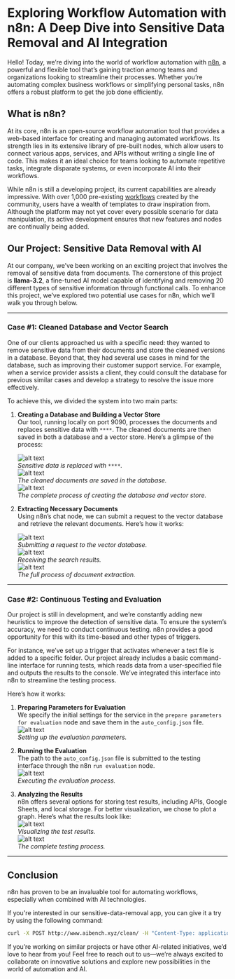 # Exploring Workflow Automation with n8n: A Deep Dive into Sensitive Data Removal and AI Integration

Hello! Today, we’re diving into the world of workflow automation with [n8n](https://n8n.io/), a powerful and flexible tool that’s gaining traction among teams and organizations looking to streamline their processes. Whether you’re automating complex business workflows or simplifying personal tasks, n8n offers a robust platform to get the job done efficiently.

## What is n8n?

At its core, n8n is an open-source workflow automation tool that provides a web-based interface for creating and managing automated workflows. Its strength lies in its extensive library of pre-built nodes, which allow users to connect various apps, services, and APIs without writing a single line of code. This makes it an ideal choice for teams looking to automate repetitive tasks, integrate disparate systems, or even incorporate AI into their workflows.

While n8n is still a developing project, its current capabilities are already impressive. With over 1,000 pre-existing [workflows](https://n8n.io/workflows/) created by the community, users have a wealth of templates to draw inspiration from. Although the platform may not yet cover every possible scenario for data manipulation, its active development ensures that new features and nodes are continually being added.

## Our Project: Sensitive Data Removal with AI

At our company, we’ve been working on an exciting project that involves the removal of sensitive data from documents. The cornerstone of this project is **llama-3.2**, a fine-tuned AI model capable of identifying and removing 20 different types of sensitive information through functional calls. To enhance this project, we’ve explored two potential use cases for n8n, which we’ll walk you through below.

---

### Case #1: Cleaned Database and Vector Search

One of our clients approached us with a specific need: they wanted to remove sensitive data from their documents and store the cleaned versions in a database. Beyond that, they had several use cases in mind for the database, such as improving their customer support service. For example, when a service provider assists a client, they could consult the database for previous similar cases and develop a strategy to resolve the issue more effectively.

To achieve this, we divided the system into two main parts:

1. **Creating a Database and Building a Vector Store**  
   Our tool, running locally on port 9090, processes the documents and replaces sensitive data with `****`. The cleaned documents are then saved in both a database and a vector store. Here’s a glimpse of the process:

   ![alt text](images/create_vector_store.png)  
   *Sensitive data is replaced with `****`.*  
   ![alt text](images/cleaned_messages.png)  
   *The cleaned documents are saved in the database.*  
   ![alt text](gifs/create_db.gif)  
   *The complete process of creating the database and vector store.*

2. **Extracting Necessary Documents**  
   Using n8n’s chat node, we can submit a request to the vector database and retrieve the relevant documents. Here’s how it works:

   ![alt text](images/search.png)  
   *Submitting a request to the vector database.*  
   ![alt text](images/health_report.png)  
   *Receiving the search results.*  
   ![alt text](gifs/vector_search.gif)  
   *The full process of document extraction.*

---

### Case #2: Continuous Testing and Evaluation

Our project is still in development, and we’re constantly adding new heuristics to improve the detection of sensitive data. To ensure the system’s accuracy, we need to conduct continuous testing. n8n provides a good opportunity for this with its time-based and other types of triggers.

For instance, we’ve set up a trigger that activates whenever a test file is added to a specific folder. Our project already includes a basic command-line interface for running tests, which reads data from a user-specified file and outputs the results to the console. We’ve integrated this interface into n8n to streamline the testing process.

Here’s how it works:

1. **Preparing Parameters for Evaluation**  
   We specify the initial settings for the service in the `prepare parameters for evaluation` node and save them in the `auto_config.json` file.  
   ![alt text](images/test_pipeline.png)  
   *Setting up the evaluation parameters.*

2. **Running the Evaluation**  
   The path to the `auto_config.json` file is submitted to the testing interface through the n8n `run evaluation` node.  
   ![alt text](images/test_execute.png)  
   *Executing the evaluation process.*

3. **Analyzing the Results**  
   n8n offers several options for storing test results, including APIs, Google Sheets, and local storage. For better visualization, we chose to plot a graph. Here’s what the results look like:  
   ![alt text](images/chart.png)  
   *Visualizing the test results.*  
   ![alt text](gifs/test_pipeline.gif)  
   *The complete testing process.*

---

## Conclusion

n8n has proven to be an invaluable tool for automating workflows, especially when combined with AI technologies.

If you're interested in our sensitive-data-removal app, you can give it a try by using the following command:

```bash
curl -X POST http://www.aibench.xyz/clean/ -H "Content-Type: application/json" -d '{"prompt": "My card id 1235134"}' -H "Authorization: Bearer eyJhbGciOiJIUzI1NiIsInR5cCI6IkpXVCJ9.eyJ1c2VyIjoidGVzdCIsImxpbWl0Ijo1MDAwfQ.KArlxrfixVv7Zono7u8r2l2DJT06MiaZSOtIm-I_yTQ" 
```

If you’re working on similar projects or have other AI-related initiatives, we’d love to hear from you! Feel free to reach out to us—we’re always excited to collaborate on innovative solutions and explore new possibilities in the world of automation and AI.
